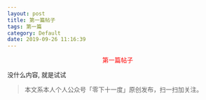 ```yaml
---
layout: post
title: 第一篇帖子
tags: 第一篇
category: Default
date: 2019-09-26 11:16:39
---
```


<font color="red"><center>第一篇帖子</center></font>

没什么内容, 就是试试
<!--<div align="center">-->
<!--<img src="http://rann.cc/assets/img/qrcode-logo.png" width="340" height="400" />-->
<!--</div>-->

> 本文系本人个人公众号「零下十一度」原创发布，扫一扫加关注。